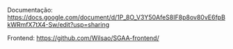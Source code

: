 Documentação: https://docs.google.com/document/d/1P_8O_V3Y50AfeS8IF8p8ov80vE6fpBkWRmfX7tX4-Sw/edit?usp=sharing

Frontend: https://github.com/Wilsao/SGAA-frontend/
